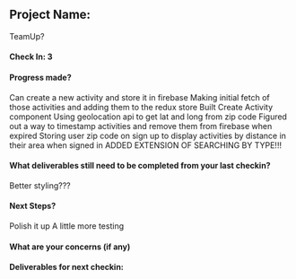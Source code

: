## Project Name:
TeamUp?

#### Check In: 3

#### Progress made?
Can create a new activity and store it in firebase
Making initial fetch of those activities and adding them to the redux store
Built Create Activity component
Using geolocation api to get lat and long from zip code
Figured out a way to timestamp activities and remove them from firebase when expired
Storing user zip code on sign up to display activities by distance in their area when signed in
ADDED EXTENSION OF SEARCHING BY TYPE!!!


#### What deliverables still need to be completed from your last checkin?
Better styling???

#### Next Steps?
Polish it up
A little more testing

#### What are your concerns (if any)


#### Deliverables for next checkin:
